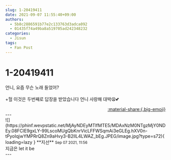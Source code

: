 ```yaml
---
slug: 1-20419411
date: 2021-09-07 11:55:40+09:00
authors:
  - 5b8c2886591b77e2c133763d3adca092
  - 01435f74a49ba8a519705ad242348232
categories:
  - Jisun
tags:
  - Fan Post
---
```


# 1-20419411

<div class="post-container" markdown="1">
<div class="content-container md-sidebar__scrollwrap" markdown="1">

언니, 요즘 무슨 노래 들었어?<br><br>+헐 이것은 두번째로 답장을 받았습니다 언니 사랑해 대박😫💕

</div>
</div>

<div style="text-align: right;" markdown="1">
<a href="https://weverse.io/fromis9/fanpost/1-20419411" style="text-align: right;">:material-share:{.big-emoji}</a>
</div>
---

<div class="comments-container md-sidebar__scrollwrap" markdown="1">
<div class="comment" markdown="1">
<div class='id-container' markdown="1">
![](https://phinf.wevpstatic.net/MjAyNDEyMTlfMTE5/MDAxNzM0NTgzMjY0NDEy.08FClE9gxLY-99LscoMUgQbKnrVicLFFWSqmAi3eGLEg.hXV0n-tPyoIqjwYMPRrQ8Zn9aHvy3-B2llL4LWAZ_bEg.JPEG/image.jpg?type=s72){ loading=lazy }
**<span class="artist">지선</span>** <small>Sep 07 2021, 11:56</small><br>
</div>
<div class='comment-body' markdown="1">
지금은 let it be
</div>
</div>
</div>
---
